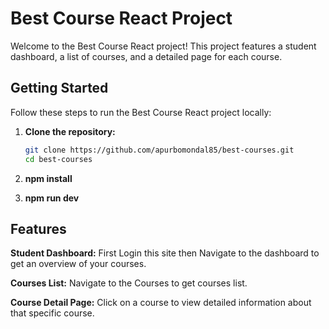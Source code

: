 # Best Course React Project

Welcome to the Best Course React project! This project features a student dashboard, a list of courses, and a detailed page for each course.

## Getting Started

Follow these steps to run the Best Course React project locally:

1. **Clone the repository:**

   ```bash
   git clone https://github.com/apurbomondal85/best-courses.git
   cd best-courses
2. **npm install**
3. **npm run dev**

## Features

**Student Dashboard:** First Login this site then Navigate to the dashboard to get an overview of your courses.

**Courses List:** Navigate to the Courses to get courses list.

**Course Detail Page:** Click on a course to view detailed information about that specific course.
